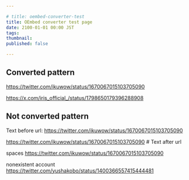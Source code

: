 ```yaml
---

# title: oembed-converter-test
title: OEmbed converter test page
date: 2100-01-01 00:00 JST
tags:
thumbnail:
published: false

---
```


## Converted pattern

<!-- plain text -->
https://twitter.com/ikuwow/status/1670067015103705090

https://x.com/iris_official_/status/1798650179396288908

## Not converted pattern

Text before url: https://twitter.com/ikuwow/status/1670067015103705090

https://twitter.com/ikuwow/status/1670067015103705090 # Text after url

spaces
  https://twitter.com/ikuwow/status/1670067015103705090

nonexistent account
https://twitter.com/yushakobo/status/1400366557415444481

